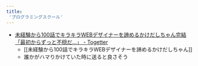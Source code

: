 ```yaml
---
title:
 'プログラミングスクール'
---
```


- [未経験から100話でキラキラWEBデザイナーを諦めるかけだしちゃん完結「最初からずっと不穏だ…」 - Togetter](https://togetter.com/li/1883380)
    - [[未経験から100話でキラキラWEBデザイナーを諦めるかけだしちゃん]]
    - 誰かがハマりかけていた時に送ると良さそう

